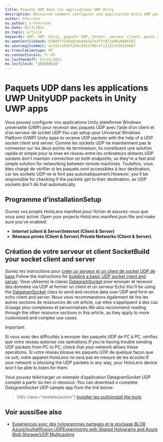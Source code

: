 ```yaml
---
title: Paquets UDP dans les applications UWP Unity
description: Découvrez comment configurer une application Unity UWP pour envoyer et recevoir des paquets UDP sur un réseau sécurisé.
author: hferrone
ms.author: v-hferrone
ms.date: 02/3/2021
ms.topic: article
keywords: UDP, UWP, Unity, paquets UDP, Socket, serveur client, point de terminaison, mise en réseau, ordinateur distant, DatagramSocket, exemple, .net
ms.openlocfilehash: b38897f228a62abeb63b7e2ffc0f2a98a840b781
ms.sourcegitcommit: ac315c1d35f2b9c431e79bc3f1212215301bb867
ms.translationtype: MT
ms.contentlocale: fr-FR
ms.lasthandoff: 03/25/2021
ms.locfileid: "105550519"
---
```

# <a name="udp-packets-in-unity-uwp-apps"></a><span data-ttu-id="3d4fc-104">Paquets UDP dans les applications UWP Unity</span><span class="sxs-lookup"><span data-stu-id="3d4fc-104">UDP packets in Unity UWP apps</span></span>

<span data-ttu-id="3d4fc-105">Vous pouvez configurer vos applications Unity plateforme Windows universelle (UWP) pour recevoir des paquets UDP avec l’aide d’un client et d’un serveur de socket UDP.</span><span class="sxs-lookup"><span data-stu-id="3d4fc-105">You can setup your Universal Windows Platform (UWP) Unity apps to receive UDP packets with the help of a UDP socket client and server.</span></span> <span data-ttu-id="3d4fc-106">Comme les sockets UDP ne maintiennent pas la connexion sur les deux points de terminaison, ils constituent une solution rapide et simple pour la mise en réseau entre les ordinateurs distants.</span><span class="sxs-lookup"><span data-stu-id="3d4fc-106">UDP sockets don't maintain connection on both endpoints, so they're a fast and simple solution for networking between remote machines.</span></span> <span data-ttu-id="3d4fc-107">Toutefois, vous êtes chargé de vérifier si les paquets sont accessibles à leur destination, car les sockets UDP ne le font pas automatiquement.</span><span class="sxs-lookup"><span data-stu-id="3d4fc-107">However, you'll be responsible for checking if the packets get to their destination, as UDP sockets don't do that automatically.</span></span>

## <a name="setup"></a><span data-ttu-id="3d4fc-108">Programme d’installation</span><span class="sxs-lookup"><span data-stu-id="3d4fc-108">Setup</span></span>

<span data-ttu-id="3d4fc-109">Ouvrez vos projets HoloLens manifest.jssur fichier et assurez-vous que vous avez activé :</span><span class="sxs-lookup"><span data-stu-id="3d4fc-109">Open your projects HoloLens manifest.json file and make sure you've enabled:</span></span>
* <span data-ttu-id="3d4fc-110">**Internet (client & Server)**</span><span class="sxs-lookup"><span data-stu-id="3d4fc-110">**Internet (Client & Server)**</span></span> 
* <span data-ttu-id="3d4fc-111">**Réseaux privés (Client & Server)**.</span><span class="sxs-lookup"><span data-stu-id="3d4fc-111">**Private Networks (Client & Server)**.</span></span>

## <a name="build-your-socket-client-and-server"></a><span data-ttu-id="3d4fc-112">Création de votre serveur et client Socket</span><span class="sxs-lookup"><span data-stu-id="3d4fc-112">Build your socket client and server</span></span> 

<span data-ttu-id="3d4fc-113">Suivez les instructions pour [créer un serveur et un client de socket UDP de base](/windows/uwp/networking/sockets#build-a-basic-udp-socket-client-and-server).</span><span class="sxs-lookup"><span data-stu-id="3d4fc-113">Follow the instructions for [building a basic UDP socket client and server](/windows/uwp/networking/sockets#build-a-basic-udp-socket-client-and-server).</span></span> <span data-ttu-id="3d4fc-114">Vous utiliserez la classe [DatagramSocket](/uwp/api/Windows.Networking.Sockets.DatagramSocket) pour envoyer et recevoir des données via UDP et former un client et un serveur Echo.</span><span class="sxs-lookup"><span data-stu-id="3d4fc-114">You'll be using the [DatagramSocket](/uwp/api/Windows.Networking.Sockets.DatagramSocket) class to send and receive data over UDP and form an echo client and server.</span></span> <span data-ttu-id="3d4fc-115">Nous vous recommandons également de lire les autres sections de ressources de cet article, car elles s’appliquent à des cas d’usage plus complexes et personnalisés.</span><span class="sxs-lookup"><span data-stu-id="3d4fc-115">We also recommend reading through the other resource sections in this article, as they apply to more customized and complex use cases.</span></span> 

> [!IMPORTANT]
> <span data-ttu-id="3d4fc-116">Si vous avez des difficultés à envoyer des paquets UDP de PC à PC, vérifiez que votre réseau autorise ces opérations.</span><span class="sxs-lookup"><span data-stu-id="3d4fc-116">If you're having trouble sending UDP packets from PC to PC, check that your network allows these operations.</span></span> <span data-ttu-id="3d4fc-117">Si votre réseau bloque les paquets UDP de quelque façon que ce soit, votre appareil HoloLens ne sera pas en mesure de les écouter.</span><span class="sxs-lookup"><span data-stu-id="3d4fc-117">If your network is blocking the UDP packets in any way, your HoloLens device won't be able to listen for them.</span></span>

<span data-ttu-id="3d4fc-118">Vous pouvez télécharger un exemple d’application DatagramSocket UDP complet à partir du lien ci-dessous :</span><span class="sxs-lookup"><span data-stu-id="3d4fc-118">You can download a complete DatagramSocket UDP sample app from the link below:</span></span>

> [!div class="nextstepaction"]
> [<span data-ttu-id="3d4fc-119">Installer les outils</span><span class="sxs-lookup"><span data-stu-id="3d4fc-119">Install the tools</span></span>](/samples/microsoft/windows-universal-samples/datagramsocket/)

## <a name="see-also"></a><span data-ttu-id="3d4fc-120">Voir aussi</span><span class="sxs-lookup"><span data-stu-id="3d4fc-120">See also</span></span> 
* [<span data-ttu-id="3d4fc-121">Expériences avec des hologrammes partagés et le stockage BLOB Azure/multidiffusion UDP</span><span class="sxs-lookup"><span data-stu-id="3d4fc-121">Experiments with Shared Holograms and Azure Blob Storage/UDP Multicasting</span></span>](https://mtaulty.com/2017/12/29/experiments-with-shared-holograms-and-azure-blob-storage-udp-multicasting-part-1/)